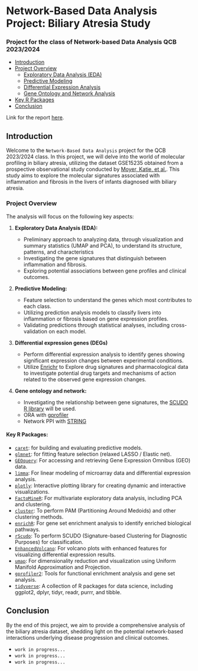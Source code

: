 # Network-Based Data Analysis Project: Biliary Atresia Study
### Project for the class of Network-based Data Analysis QCB 2023/2024

- [Introduction](#introduction)
- [Project Overview](#project-overview)
   - [Exploratory Data Analysis (EDA)](#exploratory-data-analysis-eda)
   - [Predictive Modeling](#predictive-modeling)
   - [Differential Expression Analysis](#differential-expression-analysis)
   - [Gene Ontology and Network Analysis](#gene-ontology-and-network-analysis)
- [Key R Packages](#key-r-packages)
- [Conclusion](#conclusion)


Link for the report [here](https://www.overleaf.com/project/65e5fb710b468abfd7e67ca4).

## Introduction

Welcome to the `Network-Based Data Analysis` project for the QCB 2023/2024 class. In this project, we will delve into the world of molecular profiling in biliary atresia, utilizing the dataset GSE15235 obtained from a prospective observational study conducted by [Moyer, Katie, et al.](https://link.springer.com/article/10.1186/gm154). This study aims to explore the molecular signatures associated with inflammation and fibrosis in the livers of infants diagnosed with biliary atresia.

### Project Overview
The analysis will focus on the following key aspects:

1. **Exploratory Data Analysis (EDA):**
   - Preliminary approach to analyzing data, through visualization and summary statistics (UMAP and PCA), to understand its structure, patterns, and characteristics
   - Investigating the gene signatures that distinguish between inflammation and fibrosis.
   - Exploring potential associations between gene profiles and clinical outcomes.

3. **Predictive Modeling:**
   - Feature selection to understand the genes which most contributes to each class.
   - Utilizing prediction analysis models to classify livers into inflammation or fibrosis based on gene expression profiles.
   - Validating predictions through statistical analyses, including cross-validation on each model.

4. **Differential expression genes (DEGs)**
   - Perform differential expression analysis to identify genes showing significant expression changes between experimental conditions.
   - Utilize [Enrichr](https://maayanlab.cloud/Enrichr/) to Explore drug signatures and pharmacological data to investigate potential drug targets and mechanisms of action related to the observed gene expression changes.

5. **Gene ontology and network:**
   - Investigating the relationship between gene signatures, the [SCUDO R library](https://www.cosbi.eu/prototypes/scudo) will be used.
   - ORA with [gprofiler](https://biit.cs.ut.ee/gprofiler/gost)
   - Network PPI with [STRING](https://string-db.org/)

#### Key R Packages:
- [`caret`](https://topepo.github.io/caret/): for building and evaluating predictive models.
- [`glmnet`](https://cran.r-project.org/web/packages/glmnet/index.html): for fitting feature selection (relaxed LASSO / Elastic net).
- [`GEOquery`](https://www.bioconductor.org/packages/release/bioc/html/GEOquery.html): For accessing and retrieving Gene Expression Omnibus (GEO) data.
- [`limma`](https://bioconductor.org/packages/release/bioc/html/limma.html): For linear modeling of microarray data and differential expression analysis.
- [`plotly`](https://plotly.com/r/): Interactive plotting library for creating dynamic and interactive visualizations.
- [`FactoMineR`](https://cran.r-project.org/web/packages/FactoMineR/index.html): For multivariate exploratory data analysis, including PCA and clustering.
- [`cluster`](https://cran.r-project.org/web/packages/cluster/index.html): To perform PAM (Partitioning Around Medoids) and other clustering methods.
- [`enrichR`](https://cran.r-project.org/web/packages/enrichR/index.html): For gene set enrichment analysis to identify enriched biological pathways.
- [`rScudo`](https://bioconductor.org/packages/release/bioc/html/rScudo.html): To perform SCUDO (Signature-based Clustering for Diagnostic Purposes) for classification.
- [`EnhancedVolcano`](https://bioconductor.org/packages/release/bioc/html/EnhancedVolcano.html): For volcano plots with enhanced features for visualizing differential expression results.
- [`umap`](https://cran.r-project.org/web/packages/umap/index.html): For dimensionality reduction and visualization using Uniform Manifold Approximation and Projection.
- [`gprofiler2`](https://cran.r-project.org/web/packages/gprofiler2/index.html): Tools for functional enrichment analysis and gene set analysis.
- [`tidyverse`](https://www.tidyverse.org/): A collection of R packages for data science, including ggplot2, dplyr, tidyr, readr, purrr, and tibble.


## Conclusion

By the end of this project, we aim to provide a comprehensive analysis of the biliary atresia dataset, shedding light on the potential network-based interactions underlying disease progression and clinical outcomes.
- `work in progress...`
- `work in progress...`
- `work in progress...`
